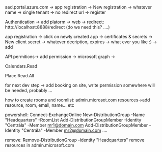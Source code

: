 
aad.portal.azure.com -> app registration -> New registration -> whatever name ->  single tenant ->  no redirect url -> register

Authentication -> add platorm -> web -> redirect: http://localhost:8888/redirect (do we need this? ....)

app registration -> click on newly created app -> certificates & secrets -> New client secret -> whatever decription, expires -> what ever you like :) -> add


API permitions-> add permission ->  microsoft graph -> 

Calendars.Read
	
Place.Read.All

for next dev step -> add booking on site, write permission somewhere will be needed, probably ...


how to create rooms and roomlist:
admin.microsot.com
resources->add resource, room, email, name... etc

powershell:
Connect-ExchangeOnline
New-DistributionGroup -Name "Headquarters" -RoomList
Add-DistributionGroupMember -Identity "Centrála" -Member mr1@domain.com
Add-DistributionGroupMember -Identity "Centrála" -Member mr2@domain.com
....

remove:
Remove-DistributionGroup -identity "Headquarters"
remove resources in admin.microsoft.com


